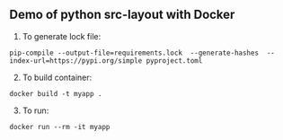 ## Demo of python src-layout with Docker

1. To generate lock file: 
```shell
pip-compile --output-file=requirements.lock  --generate-hashes  --index-url=https://pypi.org/simple pyproject.toml
```

2. To build container:
```shell
docker build -t myapp .
```

3. To run:
```shell
docker run --rm -it myapp
```
